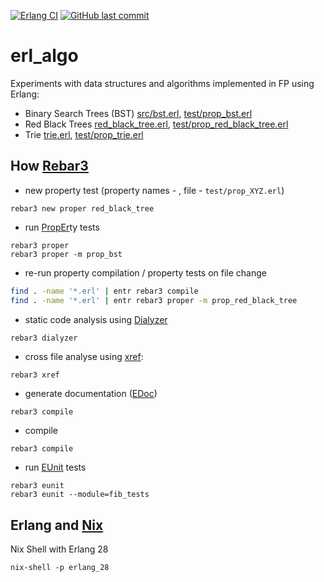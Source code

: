 [![Erlang CI]](https://github.com/dancewithheart/erl_algo/actions/workflows/erlang.yml?query=branch%3Amain) [![GitHub last commit]](https://github.com/dancewithheart/erl_algo/commits/main/)

# erl_algo

Experiments with data structures and algorithms implemented in FP using Erlang:
* Binary Search Trees (BST) [src/bst.erl](./src/bst.erl), [test/prop_bst.erl](./test/prop_bst.erl)
* Red Black Trees [red_black_tree.erl](./src/red_black_tree.erl), [test/prop_red_black_tree.erl](./test/prop_red_black_tree.erl)
* Trie [trie.erl](./src/trie.erl), [test/prop_trie.erl](./test/prop_trie.erl)

## How [Rebar3]

* new property test (property names - , file - `test/prop_XYZ.erl`)
```shell
rebar3 new proper red_black_tree
```

* run [PropEr]ty tests

```shell
rebar3 proper
rebar3 proper -m prop_bst
```

* re-run property compilation / property tests on file change
```sh
find . -name '*.erl' | entr rebar3 compile
find . -name '*.erl' | entr rebar3 proper -m prop_red_black_tree
```

* static code analysis using [Dialyzer]

```shell
rebar3 dialyzer
```

* cross file analyse using [xref]:
```sh
rebar3 xref
```

* generate documentation ([EDoc])

```shell
rebar3 compile
```

* compile

```shell
rebar3 compile
```

* run [EUnit] tests

```shell
rebar3 eunit
rebar3 eunit --module=fib_tests
```

## Erlang and [Nix]

Nix Shell with Erlang 28

```shell
nix-shell -p erlang_28
```

[PropEr]: https://propertesting.com/book_stateless_properties.html
[Rebar3]: https://rebar3.org/docs/commands/
[xref]: https://www.erlang.org/doc/apps/tools/xref_chapter.html
[Dialyzer]: https://www.erlang.org/doc/apps/dialyzer/dialyzer_chapter.html
[EUnit]: https://www.erlang.org/doc/apps/eunit/chapter.html
[EDoc]: https://www.erlang.org/doc/apps/edoc/chapter.html
[Nix]: https://book.divnix.com/

[Erlang CI]: https://github.com/dancewithheart/erl_algo/actions/workflows/erlang.yml/badge.svg?branch=main
[GitHub last commit]: https://img.shields.io/github/last-commit/dancewithheart/erl_algo
